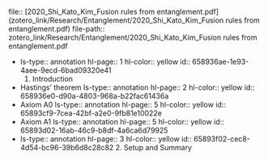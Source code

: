 file:: [2020_Shi_Kato_Kim_Fusion rules from entanglement.pdf](zotero_link/Research/Entanglement/2020_Shi_Kato_Kim_Fusion rules from entanglement.pdf)
file-path:: zotero_link/Research/Entanglement/2020_Shi_Kato_Kim_Fusion rules from entanglement.pdf

- ls-type:: annotation
  hl-page:: 1
  hl-color:: yellow
  id:: 658936ae-1e93-4aee-9ecd-6bad09320e41
  1. Introduction
- Hastings’ theorem
  ls-type:: annotation
  hl-page:: 2
  hl-color:: yellow
  id:: 658936e0-d90a-4803-968a-b22fac61436a
- Axiom A0
  ls-type:: annotation
  hl-page:: 5
  hl-color:: yellow
  id:: 65893cf9-7cea-42bf-a2e0-9fb81e10022e
- Axiom A1
  ls-type:: annotation
  hl-page:: 5
  hl-color:: yellow
  id:: 65893d02-16ab-46c9-b8df-4a6ca6d79925
- ls-type:: annotation
  hl-page:: 3
  hl-color:: yellow
  id:: 65893f02-cec8-4d54-bc96-39b6d8c28c82
  2. Setup and Summary
